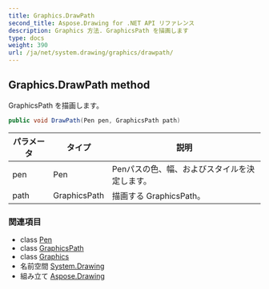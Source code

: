 ```yaml
---
title: Graphics.DrawPath
second_title: Aspose.Drawing for .NET API リファレンス
description: Graphics 方法. GraphicsPath を描画します
type: docs
weight: 390
url: /ja/net/system.drawing/graphics/drawpath/
---
```

## Graphics.DrawPath method

GraphicsPath を描画します。

```csharp
public void DrawPath(Pen pen, GraphicsPath path)
```

| パラメータ | タイプ | 説明 |
| --- | --- | --- |
| pen | Pen | Penパスの色、幅、およびスタイルを決定します。 |
| path | GraphicsPath | 描画する GraphicsPath。 |

### 関連項目

* class [Pen](../../pen/)
* class [GraphicsPath](../../../system.drawing.drawing2d/graphicspath/)
* class [Graphics](../)
* 名前空間 [System.Drawing](../../graphics/)
* 組み立て [Aspose.Drawing](../../../)


